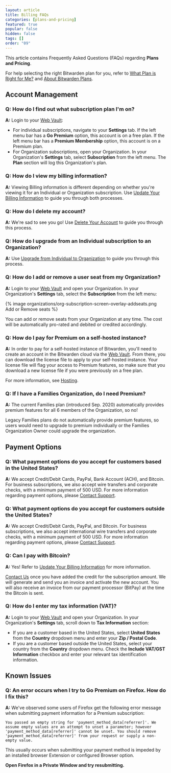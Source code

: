 ```yaml
---
layout: article
title: Billing FAQs
categories: [plans-and-pricing]
featured: true
popular: false
hidden: false
tags: []
order: "09"
---
```


This article contains Frequently Asked Questions (FAQs) regarding **Plans and Pricing**.

For help selecting the right Bitwarden plan for you, refer to [What Plan is Right for Me?]({{site.baseurl}}/what-plan-is-right-for-me/) and [About Bitwarden Plans]({{site.baseurl}}/about-bitwarden-plans/).

## Account Management

### Q: How do I find out what subscription plan I'm on?

**A:** Login to your [Web Vault](https://vault.bitwarden.com):

- For individual subscriptions, navigate to your **Settings** tab. If the left menu bar has a **Go Premium** option, this account is on a free plan. If the left menu bar has a **Premium Membership** option, this account is on a Premium plan.
- For Organization subscriptions, open your Organization. In your Organization's **Settings** tab, select **Subscription** from the left menu. The **Plan** section will log this Organization's plan.

### Q: How do I view my billing information?

**A:** Viewing Billing information is different depending on whether you're viewing it for an Individual or Organization subscription. Use [Update Your Billing Information]({{site.baseurl}}/update-billing-info/) to guide you through both processes.

### Q: How do I delete my account?

**A:** We're sad to see you go! Use [Delete Your Account](https://help.bitwarden.com/delete-your-account/) to guide you through this process.

### Q: How do I upgrade from an Individual subscription to an Organization?

**A:** Use [Upgrade from Individual to Organization]({{site.baseurl}}/upgrade-from-individual-to-org/) to guide you through this process.

### Q: How do I add or remove a user seat from my Organization?

**A:** Login to your [Web Vault](https://vault.bitwarden.com) and open your Organization. In your Organization's **Settings** tab, select the **Subscription** from the left menu:

{% image organizations/org-subscription-screen-overlay-addseats.png Add or Remove seats %}

You can add or remove seats from your Organization at any time. The cost will be automatically pro-rated and debited or credited accordingly.

### Q: How do I pay for Premium on a self-hosted instance?

**A:** In order to pay for a self-hosted instance of Bitwarden, you'll need to create an account in the Bitwarden cloud via the [Web Vault](https://vault.bitwarden.com). From there, you can download the license file to apply to your self-hosted instance. Your license file will flag your access to Premium features, so make sure that you download a new license file if you were previously on a free plan.

For more information, see [Hosting]({{site.baseurl}}/hosting).

### Q: If I have a Families Organization, do I need Premium?

**A:** The current Families plan (introduced Sep. 2020) automatically provides premium features for all 6 members of the Organization, so no!

Legacy Families plans do not automatically provide premium features, so users would need to upgrade to premium individually or the Families Organization Owner could upgrade the organization.

## Payment Options

### Q: What payment options do you accept for customers based in the United States?

**A:** We accept Credit/Debit Cards, PayPal, Bank Account (ACH), and Bitcoin. For business subscriptions, we also accept wire transfers and corporate checks, with a minimum payment of 500 USD. For more information regarding payment options, please [Contact Support](https://bitwarden.com/contact/).

### Q: What payment options do you accept for customers outside the United States?

**A:** We accept Credit/Debit Cards, PayPal, and Bitcoin. For business subscriptions, we also accept international wire transfers and corporate checks, with a minimum payment of 500 USD. For more information regarding payment options, please [Contact Support](https://bitwarden.com/contact/).

### Q: Can I pay with Bitcoin?

**A:** Yes! Refer to [Update Your Billing Information]({{site.baseurl}}/update-billing-info/) for more information.

[Contact Us](https://bitwarden.com/contact/) once you have added the credit for the subscription amount. We will generate and send you an invoice and activate the new account. You will also receive an invoice from our payment processor (BitPay) at the time the Bitcoin is sent.

### Q: How do I enter my tax information (VAT)?

**A:** Login to your [Web Vault](https://vault.bitwarden.com) and open your Organization. In your Organization's **Settings** tab, scroll down to **Tax Information** section:

- If you are a customer based in the United States, select **United States** from the **Country** dropdown menu and enter your **Zip / Postal Code**.
- If you are a customer based outside the United States, select your country from the **Country** dropdown menu. Check the **Include VAT/GST Information** checkbox and enter your relevant tax identification information.

## Known Issues

### Q: An error occurs when I try to Go Premium on Firefox. How do I fix this?

**A:** We've observed some users of Firefox get the following error message when submitting payment information for a Premium subscription:

`You passed an empty string for 'payment_method_data[referrer]'. We assume empty values are an attempt to unset a parameter; however 'payment_method_data[referrer]' cannot be unset. You should remove 'payment_method_data[referrer]' from your request or supply a non-empty value.`

This usually occurs when submitting your payment method is impeded by an installed browser Extension or configured Browser option.

**Open Firefox in a Private Window and try resubmitting.**
